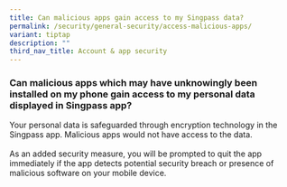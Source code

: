 ```yaml
---
title: Can malicious apps gain access to my Singpass data?
permalink: /security/general-security/access-malicious-apps/
variant: tiptap
description: ""
third_nav_title: Account & app security
---
```

<h3>Can malicious apps which may have unknowingly been installed on my phone gain access to my personal data displayed in Singpass app?</h3>
<p>Your personal data is safeguarded through encryption technology in the
Singpass app. Malicious apps would not have access to the data.
<br>
<br>As an added security measure, you will be prompted to quit the app immediately
if the app detects potential security breach or presence of malicious software
on your mobile device.</p>